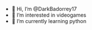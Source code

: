 - 👋 Hi, I’m @DarkBadorrey17
- 👀 I’m interested in videogames
- 🌱 I’m currently learning python
<!---
DarkBadorrey17/DarkBadorrey17 is a ✨ special ✨ repository because its `README.md` (this file) appears on your GitHub profile.
You can click the Preview link to take a look at your changes.
--->
